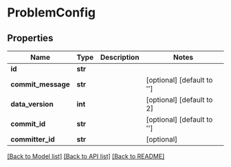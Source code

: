 # ProblemConfig

## Properties
Name | Type | Description | Notes
------------ | ------------- | ------------- | -------------
**id** | **str** |  | 
**commit_message** | **str** |  | [optional] [default to '']
**data_version** | **int** |  | [optional] [default to 2]
**commit_id** | **str** |  | [optional] [default to '']
**committer_id** | **str** |  | [optional] 

[[Back to Model list]](../README.md#documentation-for-models) [[Back to API list]](../README.md#documentation-for-api-endpoints) [[Back to README]](../README.md)


